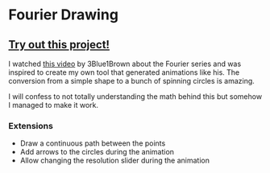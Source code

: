 # Fourier Drawing
## [Try out this project!](http://ehanover.github.io/fourier-drawing)

I watched [this video](https://youtu.be/r6sGWTCMz2k) by 3Blue1Brown about the Fourier series and was inspired to create my own tool that generated animations like his. The conversion from a simple shape to a bunch of spinning circles is amazing. 

I will confess to not totally understanding the math behind this but somehow I managed to make it work.

### Extensions
* Draw a continuous path between the points
* Add arrows to the circles during the animation
* Allow changing the resolution slider during the animation
